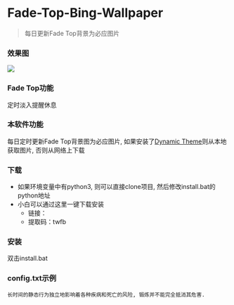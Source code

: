 # Fade-Top-Bing-Wallpaper
> 每日更新Fade Top背景为必应图片


### 效果图
![](example.gif)

### Fade Top功能
定时淡入提醒休息

### 本软件功能
每日定时更新Fade Top背景图为必应图片, 如果安装了[Dynamic Theme](https://www.microsoft.com/en-us/p/dynamic-theme)则从本地获取图片, 否则从网络上下载

### 下载
- 如果环境变量中有python3, 则可以直接clone项目, 然后修改install.bat的python地址
- 小白可以通过这里一键下载安装
    - 链接： 
    - 提取码：twfb

### 安装
双击install.bat
 
### config.txt示例
```
长时间的静态行为独立地影响着各种疾病和死亡的风险, 锻炼并不能完全抵消其危害.
```
